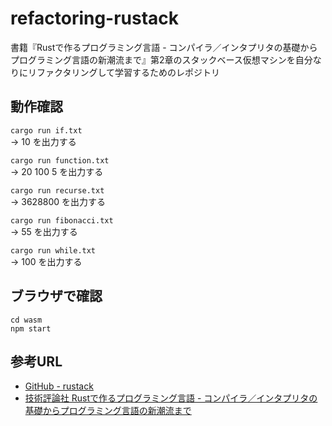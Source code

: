 # refactoring-rustack
書籍『Rustで作るプログラミング言語 - コンパイラ／インタプリタの基礎からプログラミング言語の新潮流まで』第2章のスタックベース仮想マシンを自分なりにリファクタリングして学習するためのレポジトリ

## 動作確認
`cargo run if.txt`<br>
-> 10 を出力する

`cargo run function.txt`<br>
-> 20 100 5 を出力する

`cargo run recurse.txt`<br>
-> 3628800 を出力する

`cargo run fibonacci.txt`<br>
-> 55 を出力する

`cargo run while.txt`<br>
-> 100 を出力する

## ブラウザで確認
`cd wasm`<br>
`npm start`

## 参考URL
- [GitHub - rustack](https://github.com/msakuta/rustack)
- [技術評論社 Rustで作るプログラミング言語 - コンパイラ／インタプリタの基礎からプログラミング言語の新潮流まで](https://gihyo.jp/book/2024/978-4-297-14192-9)
